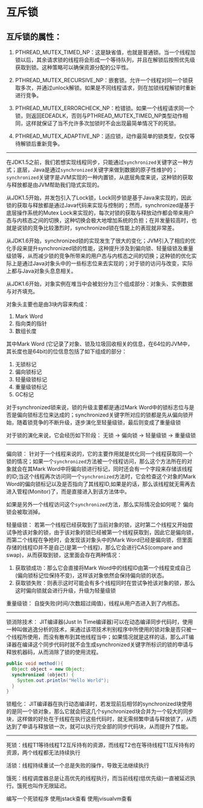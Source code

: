 # 互斥锁
## 互斥锁的属性：
1. PTHREAD_MUTEX_TIMED_NP：这是缺省值，也就是普通锁。当一个线程加锁以后，其余请求锁的线程将会形成一个等待队列，并且在解锁后按照优先级获取到锁。这种策略可以确保资源分配的公平性。

2. PTHREAD_MUTEX_RECURSIVE_NP：嵌套锁。允许一个线程对同一个锁获取多次，并通过unlock解锁。如果是不同线程请求，则在加锁线程解锁时重新进行竞争。

3. PTHREAD_MUTEX_ERRORCHECK_NP：检错锁。如果一个线程请求同一个锁，则返回EDEADLK，否则与PTHREAD_MUTEX_TIMED_NP类型动作相同，这样就保证了当不允许多次加锁时不会出现最简单情况下的死锁。

4. PTHREAD_MUTEX_ADAPTIVE_NP：适应锁，动作最简单的锁类型，仅仅等待解锁后重新竞争。

---

在JDK1.5之前，我们若想实现线程同步，只能通过`synchronized`关键字这一种方式；底层，Java是通过`synchronized`关键字来做到数据的原子性维护的；`synchronized`关键字是JVM实现的一种内置锁，从底层角度来说，这种锁的获取与释放都是由JVM帮助我们隐式实现的。

从JDK1.5开始，并发包引入了Lock锁，Lock同步锁是基于Java来实现的，因此锁的获取与释放都是通过Java代码来实现与控制的；然而，synchronized是基于底层操作系统的Mutex Lock来实现的，每次对锁的获取与释放动作都会带来用户态与内核态之间的切换，这种切换会极大地增加系统的负担；在并发量较高时，也就是说锁的竞争比较激烈时，synchronized锁在性能上的表现就非常差。

从JDK1.6开始，synchronized锁的实现发生了很大的变化；JVM引入了相应的优化手段来提升synchronized锁的性能，这种提升涉及到偏向锁、轻量级锁及重量级锁等，从而减少锁的竞争所带来的用户态与内核态之间的切换；这种锁的优化实际上是通过Java对象头中的一些标志位来去实现的；对于锁的访问与改变，实际上都与Java对象头息息相关。

从JDK1.6开始，对象实例在堆当中会被划分为三个组成部分：对象头、实例数据与对齐填充。

对象头主要也是由3块内容来构成：
1. Mark Word
2. 指向类的指针
3. 数组长度

其中Mark Word (它记录了对象、锁及垃圾回收相关的信息，在64位的JVM中，其长度也是64bit)的位信息包括了如下组成的部分：
1. 无锁标记
2. 偏向锁标记
3. 轻量级锁标记
4. 重量级锁标记
5. GC标记

对于synchronized锁来说，锁的升级主要都是通过Mark Word中的锁标志位与是否是偏向锁标志位来达成的；synchronized关键字所对应的锁都是先从偏向锁开始，随着锁竞争的不断升级，逐步演化至轻量级锁，最后则变成了重量级锁

对于锁的演化来说，它会经历如下阶段：
无锁 -> 偏向锁 -> 轻量级锁 -> 重量级锁

---

偏向锁：
针对于一个线程来说的，它的主要作用就是优化同一个线程获取同一个锁的情况；如果一个`synchronized`方法被一个线程访问，那么这个方法所在的对象就会在其Mark Word中将偏向锁进行标记，同时还会有一个字段来存储该线程的ID;当这个线程再次访问同一个`synchronized`方法时，它会检查这个对象的Mark Word的偏向锁标记以及是否指向了其线程ID,如果是的话，那么该线程就无需再去进入管程(Monitor)了，而是直接进入到该方法体中。

如果是另外一个线程访问这个`synchronized`方法，那么实际情况会如何呢？
偏向锁会被取消掉。

轻量级锁：
若第一个线程已经获取到了当前对象的锁，这时第二个线程又开始尝试争抢该对象的锁，由于该对象的锁已经被第一个线程获取到，因此它是偏向锁，而第二个线程在争抢时，会发现该对象头中的Mark Word已经是偏向锁，但里面存储的线程ID并不是自己(是第一个线程)，那么它会进行CAS(compare and swap)，从而获取到锁，这里面会存在两种情况：
1. 获取锁成功：那么它会直接将Mark Word中的线程ID由第一个线程变成自己(偏向锁标记位保持不变)，这样该对象依然会保持偏向锁的状态。
2. 获取锁失败：则表示这时可能会有多个线程同时在尝试争抢该对象的锁，那么这时偏向锁就会进行升级，升级为轻量级锁

重量级锁：
自旋失败(时间/次数超过阈值)，线程从用户态进入到了内核态。

---

锁消除技术：
JIT编译器(Just In Time编译器)可以在动态编译同步代码时，使用一种叫做逃逸分析的技术，来通过该项技术判别程序中所使用的锁对象是否只被一个线程所使用，而没有散布到其他线程当中；如果情况就是这样的话，那么JIT编译器在编译这个同步代码时就不会生成synchronized关键字所标识的锁的申请与释放机器码，从而消除了锁的使用流程。
```java
public void method(){
  Object object = new Object;
  synchronized (object) {
    System.out.println("Hello World");
  }
}
```

锁粗化：
JIT编译器在执行动态编译时，若发现前后相邻的synchronized块使用的是同一个锁对象，那么它就会把这几个synchronized块合并为一个较大的同步块，这样做的好处在于线程在执行这些代码时，就无需频繁申请与释放锁了，从而达到了申请与释放锁一次，就可以执行完全部的同步代码块，从而提升了性能。

---
死锁：线程T1等待线程T2互斥持有的资源，而线程T2也在等待线程T1互斥持有的资源，两个线程都无法持续执行

活锁：线程持续重试一个总是失败的操作，导致无法继续执行

饿死：线程调度器总是让高优先的线程执行，而当前线程(低优先级)一直被延迟执行。饿死也叫作无限延迟。

编写一个死锁程序
使用jstack查看
使用jvisualvm查看


